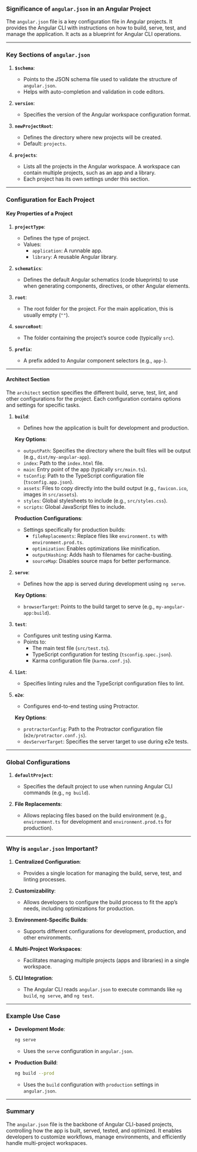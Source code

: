 ### Significance of `angular.json` in an Angular Project

The `angular.json` file is a key configuration file in Angular projects. It provides the Angular CLI with instructions on how to build, serve, test, and manage the application. It acts as a blueprint for Angular CLI operations.

---

### **Key Sections of `angular.json`**

1. **`$schema`**:
   - Points to the JSON schema file used to validate the structure of `angular.json`.
   - Helps with auto-completion and validation in code editors.

2. **`version`**:
   - Specifies the version of the Angular workspace configuration format.

3. **`newProjectRoot`**:
   - Defines the directory where new projects will be created.
   - Default: `projects`.

4. **`projects`**:
   - Lists all the projects in the Angular workspace. A workspace can contain multiple projects, such as an app and a library.
   - Each project has its own settings under this section.

---

### **Configuration for Each Project**

#### **Key Properties of a Project**
1. **`projectType`**:
   - Defines the type of project.
   - Values:
     - `application`: A runnable app.
     - `library`: A reusable Angular library.

2. **`schematics`**:
   - Defines the default Angular schematics (code blueprints) to use when generating components, directives, or other Angular elements.

3. **`root`**:
   - The root folder for the project. For the main application, this is usually empty (`""`).

4. **`sourceRoot`**:
   - The folder containing the project’s source code (typically `src`).

5. **`prefix`**:
   - A prefix added to Angular component selectors (e.g., `app-`).

---

#### **Architect Section**

The `architect` section specifies the different build, serve, test, lint, and other configurations for the project. Each configuration contains options and settings for specific tasks.

1. **`build`**:
   - Defines how the application is built for development and production.

   **Key Options**:
   - `outputPath`: Specifies the directory where the built files will be output (e.g., `dist/my-angular-app`).
   - `index`: Path to the `index.html` file.
   - `main`: Entry point of the app (typically `src/main.ts`).
   - `tsConfig`: Path to the TypeScript configuration file (`tsconfig.app.json`).
   - `assets`: Files to copy directly into the build output (e.g., `favicon.ico`, images in `src/assets`).
   - `styles`: Global stylesheets to include (e.g., `src/styles.css`).
   - `scripts`: Global JavaScript files to include.

   **Production Configurations**:
   - Settings specifically for production builds:
     - `fileReplacements`: Replace files like `environment.ts` with `environment.prod.ts`.
     - `optimization`: Enables optimizations like minification.
     - `outputHashing`: Adds hash to filenames for cache-busting.
     - `sourceMap`: Disables source maps for better performance.

2. **`serve`**:
   - Defines how the app is served during development using `ng serve`.

   **Key Options**:
   - `browserTarget`: Points to the build target to serve (e.g., `my-angular-app:build`).

3. **`test`**:
   - Configures unit testing using Karma.
   - Points to:
     - The main test file (`src/test.ts`).
     - TypeScript configuration for testing (`tsconfig.spec.json`).
     - Karma configuration file (`karma.conf.js`).

4. **`lint`**:
   - Specifies linting rules and the TypeScript configuration files to lint.

5. **`e2e`**:
   - Configures end-to-end testing using Protractor.

   **Key Options**:
   - `protractorConfig`: Path to the Protractor configuration file (`e2e/protractor.conf.js`).
   - `devServerTarget`: Specifies the server target to use during e2e tests.

---

### **Global Configurations**

1. **`defaultProject`**:
   - Specifies the default project to use when running Angular CLI commands (e.g., `ng build`).

2. **File Replacements**:
   - Allows replacing files based on the build environment (e.g., `environment.ts` for development and `environment.prod.ts` for production).

---

### **Why is `angular.json` Important?**

1. **Centralized Configuration**:
   - Provides a single location for managing the build, serve, test, and linting processes.

2. **Customizability**:
   - Allows developers to configure the build process to fit the app’s needs, including optimizations for production.

3. **Environment-Specific Builds**:
   - Supports different configurations for development, production, and other environments.

4. **Multi-Project Workspaces**:
   - Facilitates managing multiple projects (apps and libraries) in a single workspace.

5. **CLI Integration**:
   - The Angular CLI reads `angular.json` to execute commands like `ng build`, `ng serve`, and `ng test`.

---

### **Example Use Case**

- **Development Mode**:
  ```bash
  ng serve
  ```
  - Uses the `serve` configuration in `angular.json`.

- **Production Build**:
  ```bash
  ng build --prod
  ```
  - Uses the `build` configuration with `production` settings in `angular.json`.

---

### **Summary**
The `angular.json` file is the backbone of Angular CLI-based projects, controlling how the app is built, served, tested, and optimized. It enables developers to customize workflows, manage environments, and efficiently handle multi-project workspaces.
